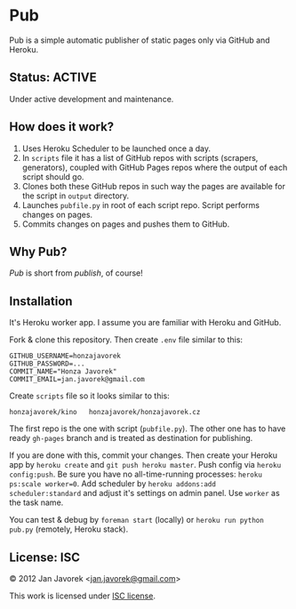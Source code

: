 
# Pub

Pub is a simple automatic publisher of static pages only via GitHub and Heroku.

## Status: ACTIVE

Under active development and maintenance.

## How does it work?

1. Uses Heroku Scheduler to be launched once a day.
2. In `scripts` file it has a list of GitHub repos with scripts (scrapers, generators), coupled with GitHub Pages repos where the output of each script should go.
3. Clones both these GitHub repos in such way the pages are available for the script in `output` directory.
4. Launches `pubfile.py` in root of each script repo. Script performs changes on pages.
5. Commits changes on pages and pushes them to GitHub.

## Why Pub?

_Pub_ is short from _publish_, of course!

## Installation

It's Heroku worker app. I assume you are familiar with Heroku and GitHub.

Fork & clone this repository. Then create `.env` file similar to this:

    GITHUB_USERNAME=honzajavorek
    GITHUB_PASSWORD=...
    COMMIT_NAME="Honza Javorek"
    COMMIT_EMAIL=jan.javorek@gmail.com

Create `scripts` file so it looks similar to this:

    honzajavorek/kino   honzajavorek/honzajavorek.cz

The first repo is the one with script (`pubfile.py`). The other one has to have ready `gh-pages` branch and is treated as destination for publishing.

If you are done with this, commit your changes. Then create your Heroku app by `heroku create` and `git push heroku master`. Push config via `heroku config:push`. Be sure you have no all-time-running processes: `heroku ps:scale worker=0`. Add scheduler by `heroku addons:add scheduler:standard` and adjust it's settings on admin panel. Use `worker` as the task name.

You can test & debug by `foreman start` (locally) or `heroku run python pub.py` (remotely, Heroku stack).

## License: ISC

© 2012 Jan Javorek &lt;<a
href="mailto:jan.javorek&#64;gmail.com">jan.javorek&#64;gmail.com</a>&gt;

This work is licensed under [ISC license](https://en.wikipedia.org/wiki/ISC_license).
